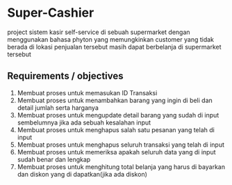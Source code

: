 # Super-Cashier
project sistem kasir self-service di sebuah supermarket dengan menggunakan bahasa phyton yang memungkinkan customer yang tidak berada di lokasi penjualan tersebut masih dapat berbelanja di supermarket tersebut

## Requirements / objectives
1. Membuat proses untuk memasukan ID Transaksi
2. Membuat proses untuk menambahkan barang yang ingin di beli dan detail jumlah serta harganya
3. Membuat proses untuk mengupdate detail barang yang sudah di input sembelumnya jika ada sebuah kesalahan input
4. Membuat proses untuk menghapus salah satu pesanan yang telah di input
5. Membuat proses untuk menghapus seluruh transaksi yang telah di input
6. Membuat proses untuk memeriksa apakah seluruh data yang di input sudah benar dan lengkap
7. Membuat proses untuk menghitung total belanja yang harus di bayarkan dan diskon yang di dapatkan(jika ada diskon)

